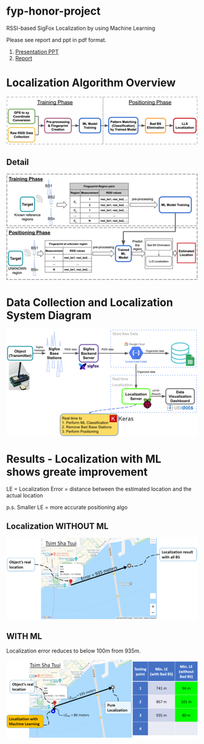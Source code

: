 # fyp-honor-project
RSSI-based SigFox Localization by using Machine Learning

Please see report and ppt in pdf format.
1. [Presentation PPT](https://github.com/singhst/fyp-honor-project/blob/master/fyp_present_github_ver%2020200921.pdf)
2. [Report](https://github.com/singhst/fyp-honor-project/blob/master/fyp_final_report_github_version%2020200921.pdf)


# Localization Algorithm Overview
<img src="img\localization-algorithm-overview.png" style="zoom:50%;" />

## Detail
<img src="img\localization-algorithm-detail.png" style="zoom:50%;" />

# Data Collection and Localization System Diagram
<img src="img\system-diagram.png" style="zoom:50%;" />

# Results - Localization with ML shows greate improvement

LE = Localization Error = distance between the estimated location and the actual location

p.s. Smaller LE = more accurate positioning algo

## Localization WITHOUT ML

<img src="img\localization-result-original.png" style="zoom:50%;" />

## WITH ML

Localization error reduces to below 100m from 935m.

<img src="img\localization-result-ml-3.png" style="zoom:50%;" />
